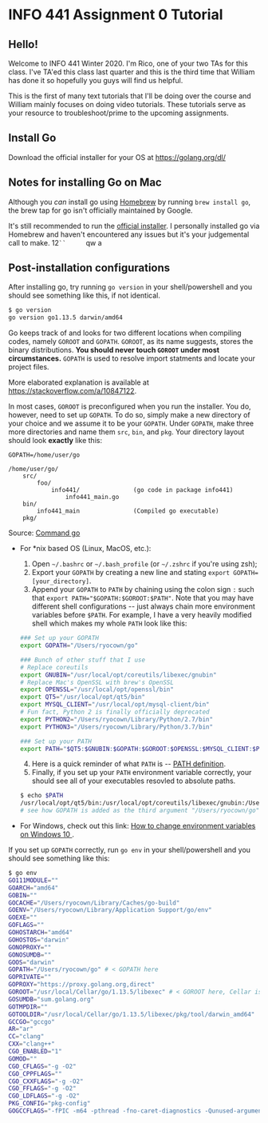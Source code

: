 # INFO 441 Assignment 0 Tutorial

## Hello!
Welcome to INFO 441 Winter 2020. I'm Rico, one of your two TAs for this class. I've TA'ed this class last quarter and this is the third time that William has done it so hopefully you guys will find us helpful.

This is the first of many text tutorials that I'll be doing over the course and William mainly focuses on doing video tutorials. These tutorials serve as your resource to troubleshoot/prime to the upcoming assignments. 

## Install Go
Download the official installer for your OS at https://golang.org/dl/

## Notes for installing Go on Mac
Although you *can* install go using [Homebrew](https://formulae.brew.sh/formula/go) by running `brew install go`, the brew tap for go isn't officially maintained by Google. 

It's still recommended to run the [official installer](https://golang.org/dl/). I personally installed go via Homebrew and haven't encountered any issues but it's your judgemental call to make.
12` ``      `                                                                   qw  a       
## Post-installation configurations
After installing go, try running `go version` in your shell/powershell and you should see something like this, if not identical.
```bash
$ go version
go version go1.13.5 darwin/amd64
```

Go keeps track of and looks for two different locations when compiling codes, namely `GOROOT` and `GOPATH`. `GOROOT`, as its name suggests, stores the binary distributions. **You should never touch `GOROOT` under most circumstances.** `GOPATH` is used to resolve import statments and locate your project files. 

More elaborated explanation is available at https://stackoverflow.com/a/10847122.

In most cases, `GOROOT` is preconfigured when you run the installer. You do, however, need to set up `GOPATH`. To do so, simply make a new directory of your choice and we assume it to be your `GOPATH`. Under `GOPATH`, make three more directories and name them `src`, `bin`, and `pkg`. Your directory layout should look **exactly** like this:
```text
GOPATH=/home/user/go

/home/user/go/
    src/
        foo/
            info441/               (go code in package info441)
                info441_main.go
    bin/
        info441_main               (Compiled go executable)
    pkg/
```
Source: [Command go](https://golang.org/cmd/go/#hdr-GOPATH_environment_variable)

- For *nix based OS (Linux, MacOS, etc.):
    1. Open `~/.bashrc` or `~/.bash_profile` (or `~/.zshrc` if you're using zsh);
    2. Export your `GOPATH` by creating a new line and stating `export GOPATH=[your_directory]`.
    3. Append your `GOPATH` to `PATH` by chaining using the colon sign `:` such that `export PATH="$GOPATH:$GOROOT:$PATH"`. Note that you may have different shell configurations -- just always chain more environment variables before `$PATH`. For example, I have a very heavily modified shell which makes my whole `PATH` look like this: 
    ```bash
    ### Set up your GOPATH
    export GOPATH="/Users/ryocown/go"

    ### Bunch of other stuff that I use
    # Replace coreutils
    export GNUBIN="/usr/local/opt/coreutils/libexec/gnubin"
    # Replace Mac's OpenSSL with brew's OpenSSL
    export OPENSSL="/usr/local/opt/openssl/bin"
    export QT5="/usr/local/opt/qt5/bin"
    export MYSQL_CLIENT="/usr/local/opt/mysql-client/bin"
    # Fun fact, Python 2 is finally officially deprecated
    export PYTHON2="/Users/ryocown/Library/Python/2.7/bin"
    export PYTHON3="/Users/ryocown/Library/Python/3.7/bin"

    ### Set up your PATH
    export PATH="$QT5:$GNUBIN:$GOPATH:$GOROOT:$OPENSSL:$MYSQL_CLIENT:$PYTHON2:$PYTHON3:$PATH" # < note $PATH is always at the end
    ```
    4. Here is a quick reminder of what `PATH` is -- [PATH definition](http://www.linfo.org/path_env_var.html).
    5. Finally, if you set up your `PATH` environment variable correctly, your should see all of your executables resovled to absolute paths.
    ```bash
    $ echo $PATH
    /usr/local/opt/qt5/bin:/usr/local/opt/coreutils/libexec/gnubin:/Users/ryocown/go::/usr/local/opt/openssl/bin:/usr/local/opt/mysql-client/bin:/Users/ryocown/Library/Python/2.7/bin:/Users/ryocown/Library/Python/3.7/bin:/usr/local/opt/qt5/bin:/usr/local/opt/coreutils/libexec/gnubin:/Users/ryocown/go::/usr/local/opt/openssl/bin:/usr/local/opt/mysql-client/bin:/Users/ryocown/Library/Python/2.7/bin:/Users/ryocown/Library/Python/3.7/bin:/Users/ryocown/Utils/google-cloud-sdk/bin:/usr/local/opt/qt5/bin:/usr/local/opt/coreutils/libexec/gnubin:/Users/ryocown/go::/usr/local/opt/openssl/bin:/usr/local/opt/mysql-client/bin:/Users/ryocown/Library/Python/2.7/bin:/Users/ryocown/Library/Python/3.7/bin:/Users/ryocown/Utils/google-cloud-sdk/bin:/usr/local/opt/qt5/bin:/usr/local/opt/coreutils/libexec/gnubin:/Users/ryocown/go::/usr/local/opt/openssl/bin:/usr/local/opt/mysql-client/bin:/Users/ryocown/Library/Python/2.7/bin:/Users/ryocown/Library/Python/3.7/bin:/usr/local/bin:/usr/bin:/bin:/usr/sbin:/sbin
    # see how GOPATH is added as the third argument "/Users/ryocown/go" and GOROOT is just empty "::"
    ```

- For Windows, check out this link: [How to change environment variables on Windows 10
](https://www.architectryan.com/2018/08/31/how-to-change-environment-variables-on-windows-10/).

If you set up `GOPATH` correctly, run `go env` in your shell/powershell and you should see something like this:
```bash
$ go env
GO111MODULE=""
GOARCH="amd64"
GOBIN=""
GOCACHE="/Users/ryocown/Library/Caches/go-build"
GOENV="/Users/ryocown/Library/Application Support/go/env"
GOEXE=""
GOFLAGS=""
GOHOSTARCH="amd64"
GOHOSTOS="darwin"
GONOPROXY=""
GONOSUMDB=""
GOOS="darwin"
GOPATH="/Users/ryocown/go" # < GOPATH here
GOPRIVATE=""
GOPROXY="https://proxy.golang.org,direct"
GOROOT="/usr/local/Cellar/go/1.13.5/libexec" # < GOROOT here, Cellar is the directory used by Homebrew indicating I installed go via Homebrew; if you're on Windows, you should see "c:\Go"
GOSUMDB="sum.golang.org"
GOTMPDIR=""
GOTOOLDIR="/usr/local/Cellar/go/1.13.5/libexec/pkg/tool/darwin_amd64"
GCCGO="gccgo"
AR="ar"
CC="clang"
CXX="clang++"
CGO_ENABLED="1"
GOMOD=""
CGO_CFLAGS="-g -O2"
CGO_CPPFLAGS=""
CGO_CXXFLAGS="-g -O2"
CGO_FFLAGS="-g -O2"
CGO_LDFLAGS="-g -O2"
PKG_CONFIG="pkg-config"
GOGCCFLAGS="-fPIC -m64 -pthread -fno-caret-diagnostics -Qunused-arguments -fmessage-length=0 -fdebug-prefix-map=/var/folders/rx/1btbtr3x5lg8n4t6hrqwqww80000gn/T/go-build250414485=/tmp/go-build -gno-record-gcc-switches -fno-common"
```